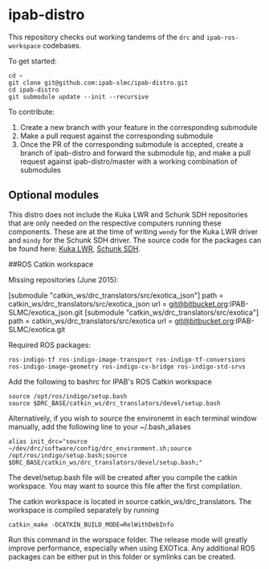 # ipab-distro
This repository checks out working tandems of the ``drc`` and ``ipab-ros-workspace`` codebases. 

To get started:

```
cd ~
git clone git@github.com:ipab-slmc/ipab-distro.git
cd ipab-distro
git submodule update --init --recursive
```

To contribute:

 1. Create a new branch with your feature in the corresponding submodule
 1. Make a pull request against the corresponding submodule
 1. Once the PR of the corresponding submodule is accepted, create a branch of ipab-distro and forward the submodule tip, and make a pull request against ipab-distro/master with a working combination of submodules


## Optional modules
This distro does not include the Kuka LWR and Schunk SDH repositories that are only needed on the respective computers running these components. These are at the time of writing ``wendy`` for the Kuka LWR driver and ``mindy`` for the Schunk SDH driver. The source code for the packages can be found here: [Kuka LWR](https://bitbucket.org/IPAB-SLMC/kuka-lwr/), [Schunk SDH](https://bitbucket.org/IPAB-SLMC/schunk-sdh).



##ROS Catkin workspace

Missing repositories (June 2015):

[submodule "catkin_ws/drc_translators/src/exotica_json"]
        path = catkin_ws/drc_translators/src/exotica_json
        url = git@bitbucket.org:IPAB-SLMC/exotica_json.git
[submodule "catkin_ws/drc_translators/src/exotica"]
        path = catkin_ws/drc_translators/src/exotica
        url = git@bitbucket.org:IPAB-SLMC/exotica.git

Required ROS packages:

    ros-indigo-tf ros-indigo-image-transport ros-indigo-tf-conversions ros-indigo-image-geometry ros-indigo-cv-bridge ros-indigo-std-srvs

Add the following to bashrc for IPAB's ROS Catkin workspace

    source /opt/ros/indigo/setup.bash
    source $DRC_BASE/catkin_ws/drc_translators/devel/setup.bash

Alternatively, if you wish to source the environemt in each terminal window manually, add the following line to your ~/.bash_aliases

    alias init_drc="source ~/dev/drc/software/config/drc_environment.sh;source /opt/ros/indigo/setup.bash;source $DRC_BASE/catkin_ws/drc_translators/devel/setup.bash;"

The devel/setup.bash file will be created after you compile the catkin workspace. You may want to source this file after the first compilation.

The catkin workspace is located in source catkin_ws/drc_translators. The workspace is compiled separately by running

    catkin_make -DCATKIN_BUILD_MODE=RelWithDebInfo
 
Run this command in the worspace folder. The release mode will greatly improve performance, especially when using EXOTica. Any additional ROS packages can be either put in this folder or symlinks can be created.
